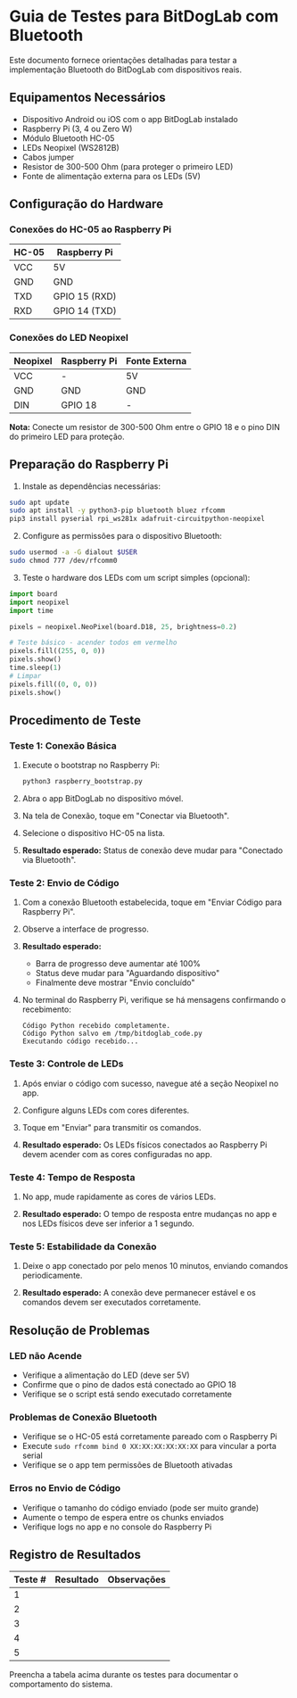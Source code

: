 # Guia de Testes para BitDogLab com Bluetooth

Este documento fornece orientações detalhadas para testar a implementação Bluetooth do BitDogLab com dispositivos reais.

## Equipamentos Necessários

- Dispositivo Android ou iOS com o app BitDogLab instalado
- Raspberry Pi (3, 4 ou Zero W)
- Módulo Bluetooth HC-05
- LEDs Neopixel (WS2812B)
- Cabos jumper
- Resistor de 300-500 Ohm (para proteger o primeiro LED)
- Fonte de alimentação externa para os LEDs (5V)

## Configuração do Hardware

### Conexões do HC-05 ao Raspberry Pi

| HC-05 | Raspberry Pi  |
| ----- | ------------- |
| VCC   | 5V            |
| GND   | GND           |
| TXD   | GPIO 15 (RXD) |
| RXD   | GPIO 14 (TXD) |

### Conexões do LED Neopixel

| Neopixel | Raspberry Pi | Fonte Externa |
| -------- | ------------ | ------------- |
| VCC      | -            | 5V            |
| GND      | GND          | GND           |
| DIN      | GPIO 18      | -             |

**Nota:** Conecte um resistor de 300-500 Ohm entre o GPIO 18 e o pino DIN do primeiro LED para proteção.

## Preparação do Raspberry Pi

1. Instale as dependências necessárias:

```bash
sudo apt update
sudo apt install -y python3-pip bluetooth bluez rfcomm
pip3 install pyserial rpi_ws281x adafruit-circuitpython-neopixel
```

2. Configure as permissões para o dispositivo Bluetooth:

```bash
sudo usermod -a -G dialout $USER
sudo chmod 777 /dev/rfcomm0
```

3. Teste o hardware dos LEDs com um script simples (opcional):

```python
import board
import neopixel
import time

pixels = neopixel.NeoPixel(board.D18, 25, brightness=0.2)

# Teste básico - acender todos em vermelho
pixels.fill((255, 0, 0))
pixels.show()
time.sleep(1)
# Limpar
pixels.fill((0, 0, 0))
pixels.show()
```

## Procedimento de Teste

### Teste 1: Conexão Básica

1. Execute o bootstrap no Raspberry Pi:

   ```bash
   python3 raspberry_bootstrap.py
   ```

2. Abra o app BitDogLab no dispositivo móvel.

3. Na tela de Conexão, toque em "Conectar via Bluetooth".

4. Selecione o dispositivo HC-05 na lista.

5. **Resultado esperado:** Status de conexão deve mudar para "Conectado via Bluetooth".

### Teste 2: Envio de Código

1. Com a conexão Bluetooth estabelecida, toque em "Enviar Código para Raspberry Pi".

2. Observe a interface de progresso.

3. **Resultado esperado:**

   - Barra de progresso deve aumentar até 100%
   - Status deve mudar para "Aguardando dispositivo"
   - Finalmente deve mostrar "Envio concluído"

4. No terminal do Raspberry Pi, verifique se há mensagens confirmando o recebimento:
   ```
   Código Python recebido completamente.
   Código Python salvo em /tmp/bitdoglab_code.py
   Executando código recebido...
   ```

### Teste 3: Controle de LEDs

1. Após enviar o código com sucesso, navegue até a seção Neopixel no app.

2. Configure alguns LEDs com cores diferentes.

3. Toque em "Enviar" para transmitir os comandos.

4. **Resultado esperado:** Os LEDs físicos conectados ao Raspberry Pi devem acender com as cores configuradas no app.

### Teste 4: Tempo de Resposta

1. No app, mude rapidamente as cores de vários LEDs.

2. **Resultado esperado:** O tempo de resposta entre mudanças no app e nos LEDs físicos deve ser inferior a 1 segundo.

### Teste 5: Estabilidade da Conexão

1. Deixe o app conectado por pelo menos 10 minutos, enviando comandos periodicamente.

2. **Resultado esperado:** A conexão deve permanecer estável e os comandos devem ser executados corretamente.

## Resolução de Problemas

### LED não Acende

- Verifique a alimentação do LED (deve ser 5V)
- Confirme que o pino de dados está conectado ao GPIO 18
- Verifique se o script está sendo executado corretamente

### Problemas de Conexão Bluetooth

- Verifique se o HC-05 está corretamente pareado com o Raspberry Pi
- Execute `sudo rfcomm bind 0 XX:XX:XX:XX:XX:XX` para vincular a porta serial
- Verifique se o app tem permissões de Bluetooth ativadas

### Erros no Envio de Código

- Verifique o tamanho do código enviado (pode ser muito grande)
- Aumente o tempo de espera entre os chunks enviados
- Verifique logs no app e no console do Raspberry Pi

## Registro de Resultados

| Teste # | Resultado | Observações |
| ------- | --------- | ----------- |
| 1       |           |             |
| 2       |           |             |
| 3       |           |             |
| 4       |           |             |
| 5       |           |             |

Preencha a tabela acima durante os testes para documentar o comportamento do sistema.
